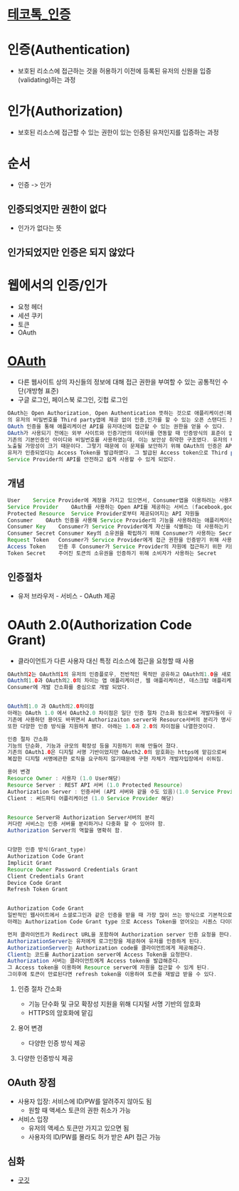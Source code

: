 # [테코톡_인증](https://www.youtube.com/watch?v=JZgD8aPkHSc&list=PLgXGHBqgT2TvpJ_p9L_yZKPifgdBOzdVH&index=45)

# 인증(Authentication)
* 보호된 리소스에 접근하는 것을 허용하기 이전에 등록된 유저의 신원을 입증(validating)하는 과정


# 인가(Authorization)
* 보호된 리소스에 접근할 수 있는 권한이 있는 인증된 유저인지를 입증하는 과정

# 순서
* 인증 -> 인가

## 인증되엇지만 권한이 없다
* 인가가 없다는 뜻

## 인가되었지만 인증은 되지 않았다

# 웹에서의 인증/인가
* 요청 헤더
* 세션 쿠키
* 토큰
* OAuth


# [OAuth](https://jeong-pro.tistory.com/99?category=793347)
* 다른 웹사이트 상의 자신들의 정보에 대해 접근 권한을 부여할 수 있는 공통적인 수단(개방형 표준)
* 구글 로그인, 페이스북 로그인, 깃헙 로그인
```java
OAuth는 Open Authorization, Open Authentication 뜻하는 것으로 애플리케이션(페이스북,구글,트위터)(Service Provider)
의 유저의 비밀번호를 Third party앱에 제공 없이 인증,인가를 할 수 있는 오픈 스탠다드 프로토콜이다. 
OAuth 인증을 통해 애플리케이션 API를 유저대신에 접근할 수 있는 권한을 얻을 수 있다. 
OAuth가 사용되기 전에는 외부 사이트와 인증기반의 데이터를 연동할 때 인증방식의 표준이 없었기 때문에 
기존의 기본인증인 아이디와 비밀번호를 사용하였는데, 이는 보안상 취약한 구조였다. 유저의 비밀번호가 
노출될 가망성이 크기 때문이다. 그렇기 때문에 이 문제를 보안하기 위해 OAuth의 인증은 API를 제공하는 서버에서 진행하고, 
유저가 인증되었다는 Access Token을 발급하였다. 그 발급된 Access token으로 Third party(Consumer)애플리케이션에서는 
Service Provider의 API를 안전하고 쉽게 사용할 수 있게 되었다.
```

## 개념
```java
User	Service Provider에 계정을 가지고 있으면서, Consumer앱을 이용하려는 사용자
Service Provider	OAuth를 사용하는 Open API를 제공하는 서비스 (facebook,google등)
Protected Resource	Service Provider로부터 제공되어지는 API 자원들
Consumer	OAuth 인증을 사용해 Service Provider의 기능을 사용하려는 애플리케이션이나 웹 서비스
Consumer Key	Consumer가 Service Provider에게 자신을 식별하는 데 사용하는키
Consumer Secret	Consumer Key의 소유권을 확립하기 위해 Consumer가 사용하는 Secret
Request Token	Consumer가 Service Provider에게 접근 권한을 인증받기 위해 사용하는 값. 인증이 완료된 후에는 Access Token으로 교환한다.
Access Token	인증 후 Consumer가 Service Provider의 자원에 접근하기 위한 키를 포함한 값
Token Secret	주어진 토큰의 소유권을 인증하기 위해 소비자가 사용하는 Secret
```

## 인증절차
* 유저 브라우저 - 서비스 - OAuth 제공

# OAuth 2.0(Authorization Code Grant)
* 클라이언트가 다른 사용자 대신 특정 리소스에 접근을 요청할 때 사용
```java
OAuth의2는 OAuth의1의 유저의 인증플로우, 전반적인 목적만 공유하고 OAuth의1.0을 새로 작성한것이다. 
OAuth의1.0과 OAuth의2.0의 차이는 앱 애플리케이션, 웹 애플리케이션, 데스크탑 애플리케이션등의 인증방식을 강화하고 
Consumer에 개발 간소화를 중심으로 개발 되었다.


OAuth의1.0 과 OAuth의2.0차이점
아래는 OAuth 1.0 에서 OAuth2.0 차이점은 일단 인증 절차 간소화 됨으로써 개발자들이 구현하기 더쉬워졌고, 
기존에 사용하던 용어도 바뀌면서 Authorizaiton server와 Resource서버의 분리가 명시적으로 되었다. 
또한 다양한 인증 방식을 지원하게 됐다. 아래는 1.0과 2.0의 차이점을 나열한것이다.

인증 절차 간소화
기능의 단순화, 기능과 규모의 확장성 등을 지원하기 위해 만들어 졌다.
기존의 OAuth1.0은 디지털 서명 기반이었지만 OAuth2.0의 암호화는 https에 맡김으로써 
복잡한 디지털 서명에관한 로직을 요구하지 않기때문에 구현 자체가 개발자입장에서 쉬워짐.

용어 변경
Resource Owner : 사용자 (1.0 User해당)
Resource Server : REST API 서버 (1.0 Protected Resource)
Authorization Server : 인증서버 (API 서버와 같을 수도 있음)(1.0 Service Provider)
Client : 써드파티 어플리케이션 (1.0 Service Provider 해당)


Resource Server와 Authorization Server서버의 분리
커다란 서비스는 인증 서버를 분리하거나 다중화 할 수 있어야 함.
Authorization Server의 역할을 명확히 함.


다양한 인증 방식(Grant_type)
Authorization Code Grant
Implicit Grant
Resource Owner Password Credentials Grant
Client Credentials Grant
Device Code Grant
Refresh Token Grant


Authorization Code Grant
일반적인 웹사이트에서 소셜로그인과 같은 인증을 받을 때 가장 많이 쓰는 방식으로 기본적으로 지원하고 있는 방식이다. 
아래는 Authorization Code Grant type 으로 Access Token을 얻어오는 시퀀스 다이어그램이다.

먼저 클라이언트가 Redirect URL을 포함하여 Authorization server 인증 요청을 한다.
AuthorizationServer는 유저에게 로그인창을 제공하여 유저를 인증하게 된다.
AuthorizationServer는 Authorization code를 클라이언트에게 제공해준다.
Client는 코드를 Authorization server에 Access Token을 요청한다.
Authorization 서버는 클라이언트에게 Access token을 발급해준다.
그 Access token을 이용하여 Resource server에 자원을 접근할 수 있게 된다.
그이후에 토큰이 만료된다면 refresh token을 이용하여 토큰을 재발급 받을 수 있다.
```

1. 인증 절차 간소화
    * 기능 단수화 및 규모 확장성 지원을 위해 디지털 서명 기반의 암호화
    * HTTPS의 암호화에 맡김

2. 용어 변경
    * 다양한 인증 방식 제공

3. 다양한 인증방식 제공


## OAuth 장점
* 사용자 입장: 서비스에 ID/PW를 알려주지 않아도 됨
    * 원할 때 액세스 토큰의 권한 취소가 가능
* 서비스 입장
    * 유저의 액세스 토큰만 가지고 있으면 됨
    * 사용자의 ID/PW를 몰라도 허가 받은 API 접근 가능


## 심화
* [굿깃](https://goodgid.github.io/OAuth/)
